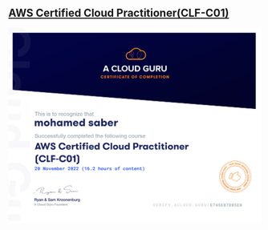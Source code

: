 ## <a href="https://github.com/SABER-MOHAMED/KalbonyanElmarsos/tree/master/03-aCloudGuru" target="_blank">AWS Certified Cloud Practitioner(CLF-C01)</a>

![Certificate](AWS-Cloud-Practitioner.jpg)
